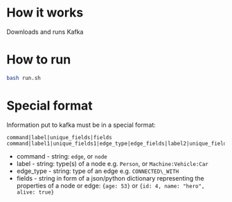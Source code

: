 # How it works
Downloads and runs Kafka

# How to run
```bash
bash run.sh
```
# Special format
Information put to kafka must be in a special format:
```
command|label|unique_fields|fields
command|label1|unique_fields1|edge_type|edge_fields|label2|unique_fields2
```

- command - string: `edge`, or `node`
- label - string: type(s) of a node e.g. `Person`, or `Machine:Vehicle:Car`
- edge\_type - string: type of an edge e.g. `CONNECTED\_WITH`
- fields - string in form of a json/python dictionary representing the
         properties of a node or edge:
    `{age: 53}` or `{id: 4, name: "hero", alive: true}`

